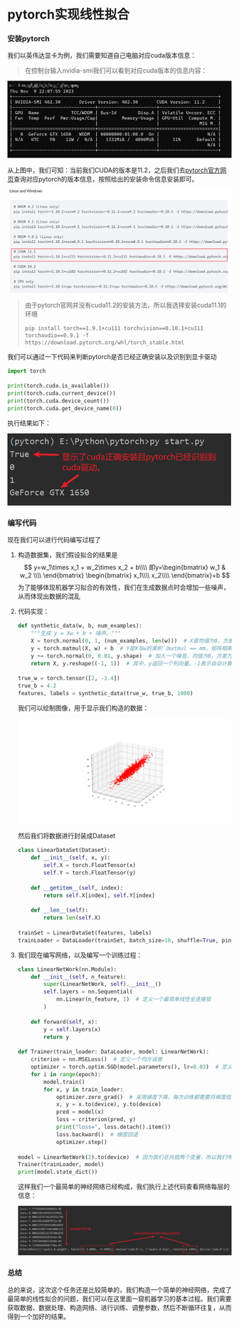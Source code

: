 # pytorch实现线性拟合

### 安装pytorch
我们以英伟达显卡为例，我们需要知道自己电脑对应cuda版本信息：
> 在控制台输入nvidia-smi我们可以看到对应cuda版本的信息内容：

![check cuda](./cuda-check.png)

从上图中，我们可知：当前我们CUDA的版本是11.2，之后我们去[pytorch官方网页](https://pytorch.org/)查询对应pytorch的版本信息，按照给出的安装命令信息安装即可。

![torch-install](./torch-install.png)

> 由于pytorch官网并没有cuda11.2的安装方法，所以我选择安装cuda11.1的环境
>
> ```shell
> pip install torch==1.9.1+cu111 torchvision==0.10.1+cu111 torchaudio==0.9.1 -f https://download.pytorch.org/whl/torch_stable.html
> ```

我们可以通过一下代码来判断pytorch是否已经正确安装以及识别到显卡驱动

```python
import torch

print(torch.cuda.is_available())
print(torch.cuda.current_device())
print(torch.cuda.device_count())
print(torch.cuda.get_device_name(0))
```
执行结果如下：

![info](./info.png)

### 编写代码

现在我们可以进行代码编写过程了

1. 构造数据集，我们假设拟合的结果是
   $$
   y=w_1\times x_1 + w_2\times x_2 + b\\\\
   即y=\begin{bmatrix}
   w_1 & w_2 \\\\
   \end{bmatrix}
   \begin{bmatrix}
   x_1\\\\
   x_2\\\\
   \end{bmatrix}+b
   $$
   为了能够体现机器学习拟合的有效性，我们在生成数据点时会增加一些噪声，从而体现出数据的混乱

2. 代码实现：

   ```python
   def synthetic_data(w, b, num_examples):
       """生成 y = Xw + b + 噪声。"""
       X = torch.normal(0, 1, (num_examples, len(w)))  # X是均值为0，方差为1的随机数。有num_examples个样本，列就是len(w)
       y = torch.matmul(X, w) + b  # Y是X与w的乘积（matmul == mm，矩阵相乘）加上偏差b
       y += torch.normal(0, 0.01, y.shape)  # 加入一个噪音，均值为0，方差为0.01，形状与y相同
       return X, y.reshape((-1, 1))  # 其中，y返回一个列向量。-1表示自动计算，1表示固定，即列向量为1
   
   true_w = torch.tensor([2, -3.4])
   true_b = 4.2
   features, labels = synthetic_data(true_w, true_b, 1000)
   ```
   我们可以绘制图像，用于显示我们构造的数据：

   ![data](./data.png)

   然后我们将数据进行封装成Dataset

   ```python
   class LinearDataSet(Dataset):
       def __init__(self, x, y):
           self.X = torch.FloatTensor(x)
           self.Y = torch.FloatTensor(y)
   
       def __getitem__(self, index):
           return self.X[index], self.Y[index]
   
       def __len__(self):
           return len(self.X)
       
   trainSet = LinearDataSet(features, labels)
   trainLoader = DataLoader(trainSet, batch_size=10, shuffle=True, pin_memory=True)
   ```

3. 我们现在编写网络，以及编写一个训练过程：

   ```python
   class LinearNetWork(nn.Module):
       def __init__(self, n_feature):
           super(LinearNetWork, self).__init__()
           self.layers = nn.Sequential(
               nn.Linear(n_feature, 1)  # 定义一个最简单线性全连接层
           )
   
       def forward(self, x):
           y = self.layers(x)
           return y
       
   def Trainer(train_loader: DataLoader, model: LinearNetWork):
       criterion = nn.MSELoss()  # 定义一个均方误差
       optimizer = torch.optim.SGD(model.parameters(), lr=0.03)  # 定义一个优化器
       for i in range(epoch):
           model.train()
           for x, y in train_loader:
               optimizer.zero_grad()  # 采用梯度下降，每次训练都需要将梯度信息清零
               x, y = x.to(device), y.to(device)
               pred = model(x)
               loss = criterion(pred, y)
               print("loss=", loss.detach().item())
               loss.backward()  # 梯度回退
               optimizer.step()
   
   model = LinearNetWork(2).to(device)  # 因为我们总共就两个变量，所以我们传入的特征信息为2
   Trainer(trainLoader, model)
   print(model.state_dict())
   ```

   这样我们一个最简单的神经网络已经构成，我们执行上述代码查看网络每层的信息：

   ![result](./result.png)

### 总结

总的来说，这次这个任务还是比较简单的，我们构造一个简单的神经网络，完成了最简单的线性拟合的问题，我们可以在这里面一窥机器学习的基本过程。我们需要获取数据、数据处理、构造网络、进行训练、调整参数，然后不断循环往复，从而得到一个加好的结果。


